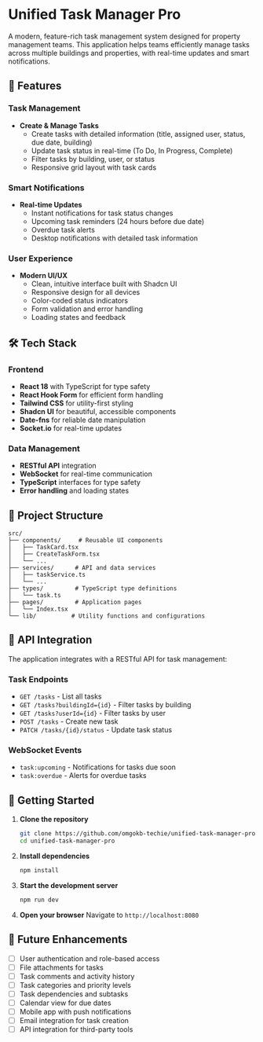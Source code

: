 # Unified Task Manager Pro

A modern, feature-rich task management system designed for property management teams. This application helps teams efficiently manage tasks across multiple buildings and properties, with real-time updates and smart notifications.

## 🚀 Features

### Task Management
- **Create & Manage Tasks**
  - Create tasks with detailed information (title, assigned user, status, due date, building)
  - Update task status in real-time (To Do, In Progress, Complete)
  - Filter tasks by building, user, or status
  - Responsive grid layout with task cards

### Smart Notifications
- **Real-time Updates**
  - Instant notifications for task status changes
  - Upcoming task reminders (24 hours before due date)
  - Overdue task alerts
  - Desktop notifications with detailed task information

### User Experience
- **Modern UI/UX**
  - Clean, intuitive interface built with Shadcn UI
  - Responsive design for all devices
  - Color-coded status indicators
  - Form validation and error handling
  - Loading states and feedback

## 🛠️ Tech Stack

### Frontend
- **React 18** with TypeScript for type safety
- **React Hook Form** for efficient form handling
- **Tailwind CSS** for utility-first styling
- **Shadcn UI** for beautiful, accessible components
- **Date-fns** for reliable date manipulation
- **Socket.io** for real-time updates

### Data Management
- **RESTful API** integration
- **WebSocket** for real-time communication
- **TypeScript** interfaces for type safety
- **Error handling** and loading states

## 📁 Project Structure

```
src/
├── components/     # Reusable UI components
│   ├── TaskCard.tsx
│   ├── CreateTaskForm.tsx
│   └── ...
├── services/      # API and data services
│   ├── taskService.ts
│   └── ...
├── types/         # TypeScript type definitions
│   └── task.ts
├── pages/         # Application pages
│   └── Index.tsx
└── lib/          # Utility functions and configurations
```

## 🔌 API Integration

The application integrates with a RESTful API for task management:

### Task Endpoints
- `GET /tasks` - List all tasks
- `GET /tasks?buildingId={id}` - Filter tasks by building
- `GET /tasks?userId={id}` - Filter tasks by user
- `POST /tasks` - Create new task
- `PATCH /tasks/{id}/status` - Update task status

### WebSocket Events
- `task:upcoming` - Notifications for tasks due soon
- `task:overdue` - Alerts for overdue tasks

## 🚀 Getting Started

1. **Clone the repository**
   ```bash
   git clone https://github.com/omgokb-techie/unified-task-manager-pro.git
   cd unified-task-manager-pro
   ```

2. **Install dependencies**
   ```bash
   npm install
   ```

3. **Start the development server**
   ```bash
   npm run dev
   ```

4. **Open your browser**
   Navigate to `http://localhost:8080`

## 🔮 Future Enhancements

- [ ] User authentication and role-based access
- [ ] File attachments for tasks
- [ ] Task comments and activity history
- [ ] Task categories and priority levels
- [ ] Task dependencies and subtasks
- [ ] Calendar view for due dates
- [ ] Mobile app with push notifications
- [ ] Email integration for task creation
- [ ] API integration for third-party tools